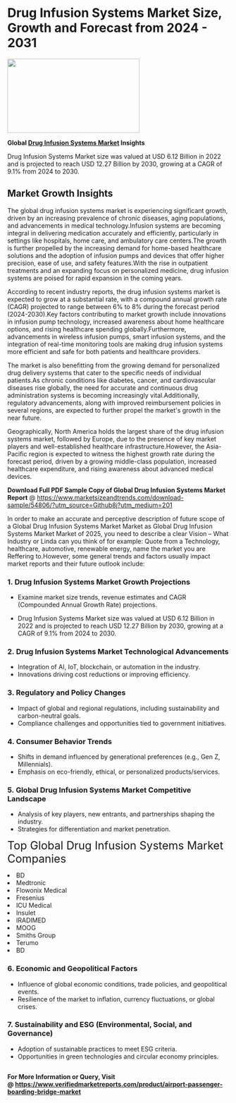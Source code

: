 <H1>Drug Infusion Systems Market Size, Growth and Forecast from 2024 - 2031</H1><img class="aligncenter size-medium wp-image-584254" src="https://thirdeyenews.in/wp-content/uploads/2024/09/Global-Market-Research-300x168.jpeg" alt="" width="300" height="168" /><p><strong>Global&nbsp;<a href="https://www.marketsizeandtrends.com/download-sample/54806/?utm_source=Github8j?utm_medium=201">Drug Infusion Systems Market</a> Insights</strong></p><p>Drug Infusion Systems Market size was valued at USD 6.12 Billion in 2022 and is projected to reach USD 12.27 Billion by 2030, growing at a CAGR of 9.1% from 2024 to 2030.</p><p><h2>Market Growth Insights</h2> <p>The global drug infusion systems market is experiencing significant growth, driven by an increasing prevalence of chronic diseases, aging populations, and advancements in medical technology.Infusion systems are becoming integral in delivering medication accurately and efficiently, particularly in settings like hospitals, home care, and ambulatory care centers.The growth is further propelled by the increasing demand for home-based healthcare solutions and the adoption of infusion pumps and devices that offer higher precision, ease of use, and safety features.With the rise in outpatient treatments and an expanding focus on personalized medicine, drug infusion systems are poised for rapid expansion in the coming years.</p> <p>According to recent industry reports, the drug infusion systems market is expected to grow at a substantial rate, with a compound annual growth rate (CAGR) projected to range between 6% to 8% during the forecast period (2024-2030).Key factors contributing to market growth include innovations in infusion pump technology, increased awareness about home healthcare options, and rising healthcare spending globally.Furthermore, advancements in wireless infusion pumps, smart infusion systems, and the integration of real-time monitoring tools are making drug infusion systems more efficient and safe for both patients and healthcare providers.</p> <p>The market is also benefitting from the growing demand for personalized drug delivery systems that cater to the specific needs of individual patients.As chronic conditions like diabetes, cancer, and cardiovascular diseases rise globally, the need for accurate and continuous drug administration systems is becoming increasingly vital.Additionally, regulatory advancements, along with improved reimbursement policies in several regions, are expected to further propel the market's growth in the near future.</p> <p>Geographically, North America holds the largest share of the drug infusion systems market, followed by Europe, due to the presence of key market players and well-established healthcare infrastructure.However, the Asia-Pacific region is expected to witness the highest growth rate during the forecast period, driven by a growing middle-class population, increased healthcare expenditure, and rising awareness about advanced medical devices.</p> <p><span class=""><strong>Download Full PDF Sample Copy of Global Drug Infusion Systems Market Report</strong> @ <a href="https://www.marketsizeandtrends.com/download-sample/54806/?utm_source=Github8j?utm_medium=201" target="_blank">https://www.marketsizeandtrends.com/download-sample/54806/?utm_source=Github8j?utm_medium=201</a></span></p><p>In order to make an accurate and perceptive description of future scope of a Global&nbsp;Drug Infusion Systems Market Market as Global&nbsp;Drug Infusion Systems Market Market of 2025, you need to describe a clear Vision &ndash; What Industry or Linda can you think of for example: Quote from a Technology, healthcare, automotive, renewable energy, name the market you are Reffering to.However, some general trends and factors usually impact market reports and their future outlook include:</p><h3>1.&nbsp;<strong>Drug Infusion Systems Market Growth Projections</strong></h3><ul><li>Examine market size trends, revenue estimates and CAGR (Compounded Annual Growth Rate) projections.</li><li><p>Drug Infusion Systems Market size was valued at USD 6.12 Billion in 2022 and is projected to reach USD 12.27 Billion by 2030, growing at a CAGR of 9.1% from 2024 to 2030.</p></li></ul><h3>2.&nbsp;<strong>Drug Infusion Systems Market Technological Advancements</strong></h3><ul><li>Integration of AI, IoT, blockchain, or automation in the industry.</li><li>Innovations driving cost reductions or improving efficiency.</li></ul><h3>3.&nbsp;<strong>Regulatory and Policy Changes</strong></h3><ul><li>Impact of global and regional regulations, including sustainability and carbon-neutral goals.</li><li>Compliance challenges and opportunities tied to government initiatives.</li></ul><h3>4.&nbsp;<strong>Consumer Behavior Trends</strong></h3><ul><li>Shifts in demand influenced by generational preferences (e.g., Gen Z, Millennials).</li><li>Emphasis on eco-friendly, ethical, or personalized products/services.</li></ul><h3>5.&nbsp;<strong>Global Drug Infusion Systems Market Competitive Landscape</strong></h3><ul><li>Analysis of key players, new entrants, and partnerships shaping the industry.</li><li>Strategies for differentiation and market penetration.</li></ul><p data-pm-slice="1 1 []"><span style="color: inherit; font-family: inherit; font-size: 25px;">Top Global Drug Infusion Systems Market Companies</span></p><div class="" data-test-id=""><p><li>BD</li><li> Medtronic</li><li> Flowonix Medical</li><li> Fresenius</li><li> ICU Medical</li><li> Insulet</li><li> IRADIMED</li><li> MOOG</li><li> Smiths Group</li><li> Terumo</li><li> BD</li></p></div><h3>6.&nbsp;<strong>Economic and Geopolitical Factors</strong></h3><ul><li>Influence of global economic conditions, trade policies, and geopolitical events.</li><li>Resilience of the market to inflation, currency fluctuations, or global crises.</li></ul><h3>7.&nbsp;<strong>Sustainability and ESG (Environmental, Social, and Governance)</strong></h3><ul><li>Adoption of sustainable practices to meet ESG criteria.</li><li>Opportunities in green technologies and circular economy principles.</li></ul><h2><strong style="font-size: 14px;">For More Information or Query, Visit @&nbsp;</strong><a style="background-color: #ffffff; font-size: 14px;" href="https://www.marketsizeandtrends.com/report/drug-infusion-systems-market/" target="_blank">https://www.verifiedmarketreports.com/product/airport-passenger-boarding-bridge-market</a></h2>